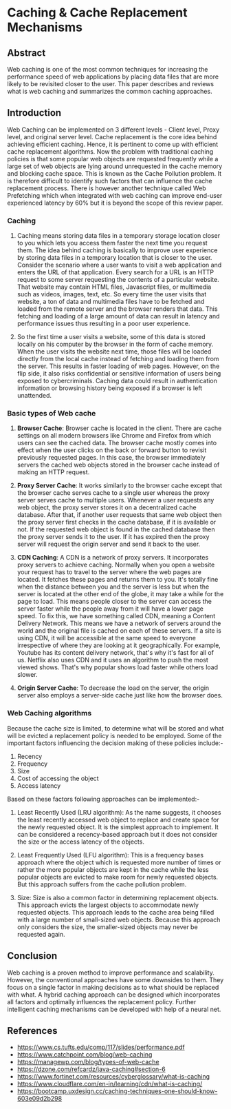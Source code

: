 # **Caching & Cache Replacement Mechanisms**

## **Abstract**

Web caching is one of the most common techniques for increasing the performance speed of web applications by placing data files that are more likely to be revisited closer to the user. This paper describes and reviews what is web caching and summarizes the common caching approaches.

## **Introduction**

Web Caching can be implemented on 3 different levels - Client level, Proxy level, and original server level. Cache replacement is the core idea behind achieving efficient caching. Hence, it is pertinent to come up with efficient cache replacement algorithms. Now the problem with traditional caching policies is that some popular web objects are requested frequently while a large set of web objects are lying around unrequested in the cache memory and blocking cache space. This is known as the Cache Pollution problem. It is therefore difficult to identify such factors that can influence the cache replacement process. There is however another technique called Web Prefetching which when integrated with web caching can improve end-user experienced latency by 60% but it is beyond the scope of this review paper. 


### **Caching**

1. Caching means storing data files in a temporary storage location closer to you which lets you access them faster the next time you request them. The idea behind caching is basically to improve user experience by storing data files in a temporary location that is closer to the user. Consider the scenario where a user wants to visit a web application and enters the URL of that application. Every search for a URL is an HTTP request to some server requesting the contents of a particular website. That website may contain HTML files, Javascript files, or multimedia such as videos, images, text, etc. So every time the user visits that website, a ton of data and multimedia files have to be fetched and loaded from the remote server and the browser renders that data. This fetching and loading of a large amount of data can result in latency and performance issues thus resulting in a poor user experience. 

2. So the first time a user visits a website, some of this data is stored locally on his computer by the browser in the form of cache memory. When the user visits the website next time, those files will be loaded directly from the local cache instead of fetching and loading them from the server. This results in faster loading of web pages. However, on the flip side, it also risks confidential or sensitive information of users being exposed to cybercriminals. Caching data could result in authentication information or browsing history being exposed if a browser is left unattended.

### **Basic types of Web cache**

1. **Browser Cache**: Browser cache is located in the client. There are cache settings on all modern browsers like Chrome and Firefox from which users can see the cached data. The browser cache mostly comes into effect when the user clicks on the back or forward button to revisit previously requested pages. In this case, the browser immediately servers the cached web objects stored in the browser cache instead of making an HTTP request.

2. **Proxy Server Cache**: It works similarly to the browser cache except that the browser cache serves cache to a single user whereas the proxy server serves cache to multiple users. Whenever a user requests any web object, the proxy server stores it on a decentralized cache database. After that, if another user requests that same web object then the proxy server first checks in the cache database, if it is available or not. If the requested web object is found in the cached database then the proxy server sends it to the user. If it has expired then the proxy server will request the origin server and send it back to the user. 

3. **CDN Caching**: A CDN is a network of proxy servers. It incorporates proxy servers to achieve caching. Normally when you open a website your request has to travel to the server where the web pages are located. It fetches these pages and returns them to you. It's totally fine when the distance between you and the server is less but when the server is located at the other end of the globe, it may take a while for the page to load. This means people closer to the server can access the server faster while the people away from it will have a lower page speed. To fix this, we have something called CDN, meaning a Content Delivery Network. This means we have a network of servers around the world and the original file is cached on each of these servers. If a site is using CDN, it will be accessible at the same speed to everyone irrespective of where they are looking at it geographically. For example, Youtube has its content delivery network, that's why it's fast for all of us. Netflix also uses CDN and it uses an algorithm to push the most viewed shows. That's why popular shows load faster while others load slower.

4. **Origin Server Cache**: To decrease the load on the server, the origin server also employs a server-side cache just like how the browser does.

### **Web Caching algorithms**

Because the cache size is limited, to determine what will be stored and what will be evicted a replacement policy is needed to be employed. Some of the important factors influencing the decision making of these policies include:- 

1. Recency
2. Frequency
3. Size
4. Cost of accessing the object
5. Access latency

Based on these factors following approaches can be implemented:-

1. Least Recently Used (LRU algorithm): As the name suggests, it chooses the least recently accessed web object to replace and create space for the newly requested object. It is the simplest approach to implement. It can be considered a recency-based approach but it does not consider the size or the access latency of the objects.

2. Least Frequently Used (LFU algorithm): This is a frequency bases approach where the object which is requested more number of times or rather the more popular objects are kept in the cache while the less popular objects are evicted to make room for newly requested objects. But this approach suffers from the cache pollution problem.

3. Size: Size is also a common factor in determining replacement objects. This approach evicts the largest objects to accommodate newly requested objects. This approach leads to the cache area being filled with a large number of small-sized web objects. Because this approach only considers the size, the smaller-sized objects may never be requested again.


## **Conclusion**
Web caching is a proven method to improve performance and scalability. However, the conventional approaches have some downsides to them. They focus on a single factor in making decisions as to what should be replaced with what. A hybrid caching approach can be designed which incorporates all factors and optimally influences the replacement policy. Further intelligent caching mechanisms can be developed with help of a neural net.


## **References**

* https://www.cs.tufts.edu/comp/117/slides/performance.pdf
* https://www.catchpoint.com/blog/web-caching
* https://managewp.com/blog/types-of-web-cache
* https://dzone.com/refcardz/java-caching#section-6
* https://www.fortinet.com/resources/cyberglossary/what-is-caching
* https://www.cloudflare.com/en-in/learning/cdn/what-is-caching/
* https://bootcamp.uxdesign.cc/caching-techniques-one-should-know-603e09d2b298